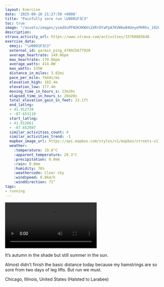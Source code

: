```yaml
---
layout: Exercise
date: '2025-09-10 21:27:50 +0000'
title: "Painfully sore run \U0001F3C3"
toc: true
image: "/assets/images/ysmdXuPFN2KXKWVs2XRrOYaPpA7KVWkeB4UeyePKRhs_1920x1080.jpg.jpeg"
description:
strava_activity_url: https://www.strava.com/activities/15768883648
exercise_data:
  emoji: "\U0001F3C3"
  external_id: garmin_ping_478925677929
  average_heartrate: 149.0bpm
  max_heartrate: 170.0bpm
  average_watts: 414.0W
  max_watts: 535W
  distance_in_miles: 3.02mi
  pace_per_mile: 7m44s/mi
  elevation_high: 182.4m
  elevation_low: 177.4m
  moving_time_in_hours_s: 23m20s
  elapsed_time_in_hours_s: 26m20s
  total_elevation_gain_in_feet: 13.1ft
  end_latlng:
  - 41.912728
  - -87.653119
  start_latlng:
  - 41.912661
  - -87.652897
  similar_activities_count: 4
  similar_activities_trend: -1
  mapbox_image_url: https://api.mapbox.com/styles/v1/mapbox/streets-v11/static/path-5+787af2-1.0(chy~Fdj~uOB_AAs%40MwADq%40Es%40%40cAF_%40OaAMIKk%40%3Fy%40JgA%3FcABu%40CU%3F%7DA%40QEwCB_%40Gu%40Ay%40BoBEyACeBGIoABEAACAqABaAOuAQk%40Aq%40EYFeBCe%40DwC%3FmAMsA%3Fq%40GkA%3Fa%40Ee%40DiAIgB%40w%40EeB%3FgABg%40EuB%40aACe%40%40q%40EkAG_%40Ba%40Cg%40Js%40JsA%3FYGeAISKI%5BGe%40AyAj%40SB%7B%40%40s%40Rk%40VKBGCKUMAQ%40QUKAYP_%40LYVOTK%3FiAQe%40Hk%40d%40IDQ%40%5BPENG%5CQFa%40%3FYGYUQUDKHKXGTQJKRa%40B%3FZXJDJ%3F%5EMXBNCBALUDUjBwAMiBJoAE_%40%3FCj%40Uf%40%40VHdAMJ%40HJLr%40P%60Bb%40x%40CrBDJVTHp%40R%5CPf%40Z%60BDl%40b%40dBJRD%40tAE%60%40BB%40BF%40bE%40r%40%3F%7C%40Ft%40%3Fb%40%3F%7CACXHdF%3FvDRfA%40T%40nEBdACd%40%3FxADnA%40x%40Cd%40BvABLHFL%3F%5CH%5CAVBBH%40LAzCBPBnC%3FvD%40z%40Ap%40DfC%40%60%40A~%40%40f%40AxAHxA%3FfBCj%40Dt%40Cr%40BtD),pin-s-s+e5b22e(-87.65107,41.91378),pin-s-f+89ae00(-87.65130999999998,41.913869999999974)/auto/800x800?access_token=pk.eyJ1Ijoiam9zaGJlY2ttYW4iLCJhIjoiY205eWR2aDd1MWZ6djJrbXc4a3M0bWZleiJ9.XiG9OWkNcZk2QzjJbxLB4A
  weather:
    :temperature: 19.8°C
    :apparent_temperature: 20.3°C
    :precipitation: 0.0mm
    :rain: 0.0mm
    :humidity: 76%
    :weathercode: Clear sky
    :windspeed: 8.8km/h
    :winddirection: 71°
tags:
- running
---
```


<video controls src="/assets/videos/ysmdXuPFN2KXKWVs2XRrOYaPpA7KVWkeB4UeyePKRhs.mp4"></video>

It’s autumn in the shade but still summer in the sun. 

Almost didn’t finish the basic distance today because my hamstrings are so sore from two days of leg lifts. But run we must.

Chicago, Illinois, United States (Halsted to Larabee)
